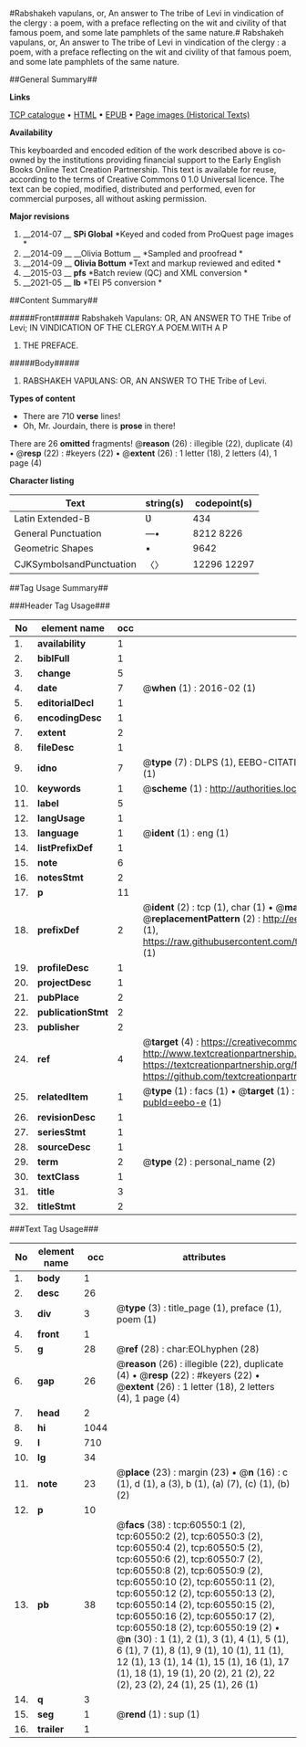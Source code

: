 #Rabshakeh vapulans, or, An answer to The tribe of Levi in vindication of the clergy : a poem, with a preface reflecting on the wit and civility of that famous poem, and some late pamphlets of the same nature.#
Rabshakeh vapulans, or, An answer to The tribe of Levi in vindication of the clergy : a poem, with a preface reflecting on the wit and civility of that famous poem, and some late pamphlets of the same nature.

##General Summary##

**Links**

[TCP catalogue](http://www.ota.ox.ac.uk/tcp/)  • 
[HTML](http://tei.it.ox.ac.uk/tcp/Texts-HTML/free/A57/A57084.html)  • 
[EPUB](http://tei.it.ox.ac.uk/tcp/Texts-EPUB/free/A57/A57084.epub) • 
[Page images (Historical Texts)](https://historicaltexts.jisc.ac.uk/eebo-12374808e)

**Availability**

This keyboarded and encoded edition of the work described above is co-owned by the
    institutions providing financial support to the Early English Books Online Text Creation
    Partnership. This text is available for reuse, according to the terms of  Creative Commons 0 1.0 Universal
    licence. The text can be copied, modified, distributed and performed, even for commercial
    purposes, all without asking permission.

**Major revisions**

1. __2014-07 __ __SPi Global__ *Keyed and coded from ProQuest page images *
1. __2014-09 __ __Olivia Bottum __ *Sampled and proofread *
1. __2014-09 __ __Olivia Bottum__ *Text and markup reviewed and edited *
1. __2015-03 __ __pfs__ *Batch review (QC) and XML conversion *
1. __2021-05 __ __lb__ *TEI P5 conversion *

##Content Summary##

#####Front#####
Rabshakeh Vapulans: OR, AN ANSWER TO THE Tribe of Levi; IN VINDICATION OF THE CLERGY.A POEM.WITH A P
1. THE PREFACE.

#####Body#####

1. RABSHAKEH VAPƲLANS: OR, AN ANSWER TO THE Tribe of Levi.

**Types of content**

  * There are 710 **verse** lines!
  * Oh, Mr. Jourdain, there is **prose** in there!

There are 26 **omitted** fragments! 
 @__reason__ (26) : illegible (22), duplicate (4)  •  @__resp__ (22) : #keyers (22)  •  @__extent__ (26) : 1 letter (18), 2 letters (4), 1 page (4)

**Character listing**


|Text|string(s)|codepoint(s)|
|---|---|---|
|Latin Extended-B|Ʋ|434|
|General Punctuation|—•|8212 8226|
|Geometric Shapes|▪|9642|
|CJKSymbolsandPunctuation|〈〉|12296 12297|

##Tag Usage Summary##

###Header Tag Usage###

|No|element name|occ|attributes|
|---|---|---|---|
|1.|__availability__|1||
|2.|__biblFull__|1||
|3.|__change__|5||
|4.|__date__|7| @__when__ (1) : 2016-02 (1)|
|5.|__editorialDecl__|1||
|6.|__encodingDesc__|1||
|7.|__extent__|2||
|8.|__fileDesc__|1||
|9.|__idno__|7| @__type__ (7) : DLPS (1), EEBO-CITATION (1), VID (1), EEBO-PROQUEST (1), STC (2), OCLC (1)|
|10.|__keywords__|1| @__scheme__ (1) : http://authorities.loc.gov/ (1)|
|11.|__label__|5||
|12.|__langUsage__|1||
|13.|__language__|1| @__ident__ (1) : eng (1)|
|14.|__listPrefixDef__|1||
|15.|__note__|6||
|16.|__notesStmt__|2||
|17.|__p__|11||
|18.|__prefixDef__|2| @__ident__ (2) : tcp (1), char (1)  •  @__matchPattern__ (2) : ([0-9\-]+):([0-9IVX]+) (1), (.+) (1)  •  @__replacementPattern__ (2) : http://eebo.chadwyck.com/downloadtiff?vid=$1&page=$2 (1), https://raw.githubusercontent.com/textcreationpartnership/Texts/master/tcpchars.xml#$1 (1)|
|19.|__profileDesc__|1||
|20.|__projectDesc__|1||
|21.|__pubPlace__|2||
|22.|__publicationStmt__|2||
|23.|__publisher__|2||
|24.|__ref__|4| @__target__ (4) : https://creativecommons.org/publicdomain/zero/1.0/ (1), http://www.textcreationpartnership.org/docs/. (1), https://textcreationpartnership.org/faq/#faq05 (1), https://github.com/textcreationpartnership (1)|
|25.|__relatedItem__|1| @__type__ (1) : facs (1)  •  @__target__ (1) : https://data.historicaltexts.jisc.ac.uk/view?pubId=eebo-e (1)|
|26.|__revisionDesc__|1||
|27.|__seriesStmt__|1||
|28.|__sourceDesc__|1||
|29.|__term__|2| @__type__ (2) : personal_name (2)|
|30.|__textClass__|1||
|31.|__title__|3||
|32.|__titleStmt__|2||


###Text Tag Usage###

|No|element name|occ|attributes|
|---|---|---|---|
|1.|__body__|1||
|2.|__desc__|26||
|3.|__div__|3| @__type__ (3) : title_page (1), preface (1), poem (1)|
|4.|__front__|1||
|5.|__g__|28| @__ref__ (28) : char:EOLhyphen (28)|
|6.|__gap__|26| @__reason__ (26) : illegible (22), duplicate (4)  •  @__resp__ (22) : #keyers (22)  •  @__extent__ (26) : 1 letter (18), 2 letters (4), 1 page (4)|
|7.|__head__|2||
|8.|__hi__|1044||
|9.|__l__|710||
|10.|__lg__|34||
|11.|__note__|23| @__place__ (23) : margin (23)  •  @__n__ (16) : c (1), d (1), a (3), b (1), (a) (7), (c) (1), (b) (2)|
|12.|__p__|10||
|13.|__pb__|38| @__facs__ (38) : tcp:60550:1 (2), tcp:60550:2 (2), tcp:60550:3 (2), tcp:60550:4 (2), tcp:60550:5 (2), tcp:60550:6 (2), tcp:60550:7 (2), tcp:60550:8 (2), tcp:60550:9 (2), tcp:60550:10 (2), tcp:60550:11 (2), tcp:60550:12 (2), tcp:60550:13 (2), tcp:60550:14 (2), tcp:60550:15 (2), tcp:60550:16 (2), tcp:60550:17 (2), tcp:60550:18 (2), tcp:60550:19 (2)  •  @__n__ (30) : 1 (1), 2 (1), 3 (1), 4 (1), 5 (1), 6 (1), 7 (1), 8 (1), 9 (1), 10 (1), 11 (1), 12 (1), 13 (1), 14 (1), 15 (1), 16 (1), 17 (1), 18 (1), 19 (1), 20 (2), 21 (2), 22 (2), 23 (2), 24 (1), 25 (1), 26 (1)|
|14.|__q__|3||
|15.|__seg__|1| @__rend__ (1) : sup (1)|
|16.|__trailer__|1||
